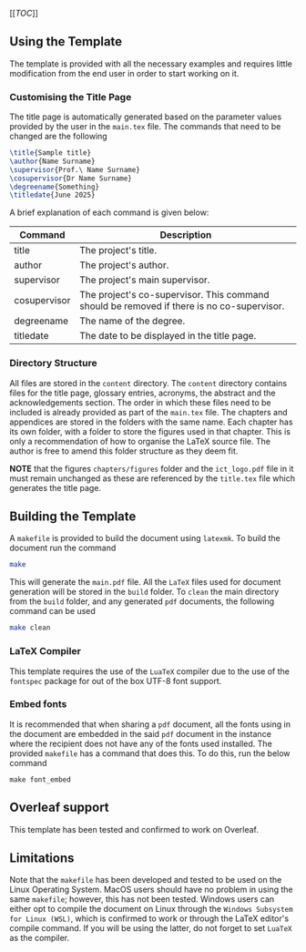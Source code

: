 [[_TOC_]]

## Using the Template

The template is provided with all the necessary examples and requires little
modification from the end user in order to start working on it.

### Customising the Title Page

The title page is automatically generated based on the parameter values provided
by the user in the `main.tex` file.
The commands that need to be changed are the following
```latex
\title{Sample title}
\author{Name Surname}
\supervisor{Prof.\ Name Surname}
\cosupervisor{Dr Name Surname}
\degreename{Something}
\titledate{June 2025}
```
A brief explanation of each command is given below:

|Command      | Description                                                                               |
|-------------|-------------------------------------------------------------------------------------------|
|title        | The project's title.                                                                      |
|author       | The project's author.                                                                     |
|supervisor   | The project's main supervisor.                                                            |
|cosupervisor | The project's co-supervisor. This command should be removed if there is no co-supervisor. |
|degreename   | The name of the degree.                                                                   |
|titledate    | The date to be displayed in the title page.                                               |

### Directory Structure

All files are stored in the `content` directory.
The `content` directory contains files for the title page, glossary entries,
acronyms, the abstract and the acknowledgements section.
The order in which these files need to be included is already provided as part
of the `main.tex` file.
The chapters and appendices are stored in the folders with the same name.
Each chapter has its own folder, with a folder to store the figures used in that
chapter.
This is only a recommendation of how to organise the LaTeX source file.
The author is free to amend this folder structure as they deem fit.

**NOTE** that the figures `chapters/figures` folder and the `ict_logo.pdf` file
in it must remain unchanged as these are referenced by the `title.tex` file
which generates the title page.

## Building the Template

A `makefile` is provided to build the document using `latexmk`.
To build the document run the command
```bash
make
```
This will generate the `main.pdf` file.
All the `LaTeX` files used for document generation will be stored in the `build`
folder.
To `clean` the main directory from the `build` folder, and any generated `pdf`
documents, the following command can be used
```bash
make clean
```

### LaTeX Compiler

This template requires the use of the `LuaTeX` compiler due to the use of the
`fontspec` package for out of the box UTF-8 font support.

### Embed fonts

It is recommended that when sharing a `pdf` document, all the fonts using in the
document are embedded in the said `pdf` document in the instance where the
recipient does not have any of the fonts used installed.
The provided `makefile` has a command that does this.
To do this, run the below command
```
make font_embed
```

## Overleaf support

This template has been tested and confirmed to work on Overleaf.

## Limitations

Note that the `makefile` has been developed and tested to be used on the Linux
Operating System.
MacOS users should have no problem in using the same `makefile`; however, this
has not been tested.
Windows users can either opt to compile the document on Linux through the
`Windows Subsystem for Linux (WSL)`, which is confirmed to work or through the
LaTeX editor's compile command.
If you will be using the latter, do not forget to set `LuaTeX` as the compiler.
